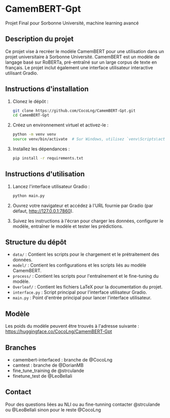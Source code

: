 # CamemBERT-Gpt

Projet Final pour Sorbonne Université, machine learning avancé

## Description du projet

Ce projet vise à recréer le modèle CamemBERT pour une utilisation dans un projet universitaire à Sorbonne Université. CamemBERT est un modèle de langage basé sur RoBERTa, pré-entraîné sur un large corpus de texte en français. Le projet inclut également une interface utilisateur interactive utilisant Gradio.

## Instructions d'installation

1. Clonez le dépôt :
   ```bash
   git clone https://github.com/CocoLng/CamemBERT-Gpt.git
   cd CamemBERT-Gpt
   ```

2. Créez un environnement virtuel et activez-le :
   ```bash
   python -m venv venv
   source venv/bin/activate  # Sur Windows, utilisez `venv\Scripts\activate`
   ```

3. Installez les dépendances :
   ```bash
   pip install -r requirements.txt
   ```

## Instructions d'utilisation

1. Lancez l'interface utilisateur Gradio :
   ```bash
   python main.py
   ```

2. Ouvrez votre navigateur et accédez à l'URL fournie par Gradio (par défaut, http://127.0.0.1:7860).

3. Suivez les instructions à l'écran pour charger les données, configurer le modèle, entraîner le modèle et tester les prédictions.

## Structure du dépôt

- `data/` : Contient les scripts pour le chargement et le prétraitement des données.
- `model/` : Contient les configurations et les scripts liés au modèle CamemBERT.
- `process/` : Contient les scripts pour l'entraînement et le fine-tuning du modèle.
- `Overleaf/` : Contient les fichiers LaTeX pour la documentation du projet.
- `interface.py` : Script principal pour l'interface utilisateur Gradio.
- `main.py` : Point d'entrée principal pour lancer l'interface utilisateur.

## Modèle

Les poids du modèle peuvent être trouvés à l'adresse suivante : https://huggingface.co/CocoLng/CamemBERT-Gpt

## Branches
- camembert-interfaced : branche de @CocoLng
- camtest : branche de @DorianMB
- fine_tune_training de @strculande
- finetune_test de @LeoBellali

## Contact

Pour des questions liées au NLI ou au fine-tunning contacter @strculande ou @LeoBellali sinon pour le reste @CocoLng
